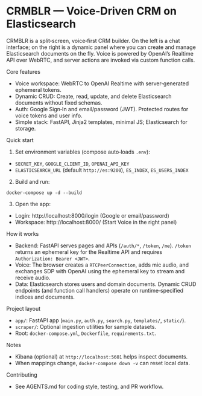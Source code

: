 # CRMBLR — Voice‑Driven CRM on Elasticsearch

CRMBLR is a split‑screen, voice‑first CRM builder. On the left is a chat interface; on the right is a dynamic panel where you can create and manage Elasticsearch documents on the fly. Voice is powered by OpenAI’s Realtime API over WebRTC, and server actions are invoked via custom function calls.

Core features
- Voice workspace: WebRTC to OpenAI Realtime with server‑generated ephemeral tokens.
- Dynamic CRUD: Create, read, update, and delete Elasticsearch documents without fixed schemas.
- Auth: Google Sign‑In and email/password (JWT). Protected routes for voice tokens and user info.
- Simple stack: FastAPI, Jinja2 templates, minimal JS; Elasticsearch for storage.

Quick start
1) Set environment variables (compose auto‑loads `.env`):
- `SECRET_KEY`, `GOOGLE_CLIENT_ID`, `OPENAI_API_KEY`
- `ELASTICSEARCH_URL` (default `http://es:9200`), `ES_INDEX`, `ES_USERS_INDEX`

2) Build and run:
```
docker-compose up -d --build
```

3) Open the app:
- Login: http://localhost:8000/login (Google or email/password)
- Workspace: http://localhost:8000/ (Start Voice in the right panel)

How it works
- Backend: FastAPI serves pages and APIs (`/auth/*`, `/token`, `/me`). `/token` returns an ephemeral key for the Realtime API and requires `Authorization: Bearer <JWT>`.
- Voice: The browser creates a `RTCPeerConnection`, adds mic audio, and exchanges SDP with OpenAI using the ephemeral key to stream and receive audio.
- Data: Elasticsearch stores users and domain documents. Dynamic CRUD endpoints (and function call handlers) operate on runtime‑specified indices and documents.

Project layout
- `app/`: FastAPI app (`main.py`, `auth.py`, `search.py`, `templates/`, `static/`).
- `scraper/`: Optional ingestion utilities for sample datasets.
- Root: `docker-compose.yml`, `Dockerfile`, `requirements.txt`.

Notes
- Kibana (optional) at `http://localhost:5601` helps inspect documents.
- When mappings change, `docker-compose down -v` can reset local data.

Contributing
- See AGENTS.md for coding style, testing, and PR workflow.
